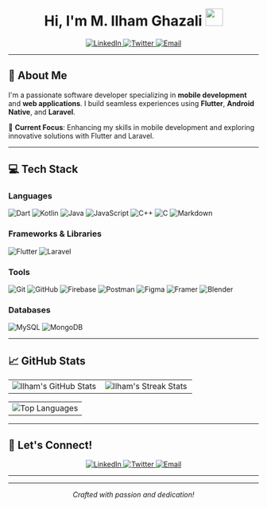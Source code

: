 <h1 align="center"><b>Hi, I'm M. Ilham Ghazali</b> <img src="https://media.giphy.com/media/hvRJCLFzcasrR4ia7z/giphy.gif" width="35"></h1>

<p align="center">
  <a href="https://www.linkedin.com/in/muhammadilhamghazali" target="_blank">
    <img src="https://img.shields.io/badge/LinkedIn-0077B5.svg?style=for-the-badge&logo=linkedin&logoColor=white" alt="LinkedIn">
  </a>
  <a href="https://twitter.com/milham_Ghazali" target="_blank">
    <img src="https://img.shields.io/badge/Twitter-1DA1F2.svg?style=for-the-badge&logo=twitter&logoColor=white" alt="Twitter">
  </a>
  <a href="mailto:m.ilhamghazali@gmail.com" target="_blank">
    <img src="https://img.shields.io/badge/Email-D14836.svg?style=for-the-badge&logo=gmail&logoColor=white" alt="Email">
  </a>
</p>

---

## 🚀 About Me
I'm a passionate software developer specializing in **mobile development** and **web applications**. I build seamless experiences using **Flutter**, **Android Native**, and **Laravel**.

🌱 **Current Focus**: Enhancing my skills in mobile development and exploring innovative solutions with Flutter and Laravel.

---

## 💻 Tech Stack
### Languages
![Dart](https://img.shields.io/badge/Dart-0175C2.svg?style=for-the-badge&logo=dart&logoColor=white) ![Kotlin](https://img.shields.io/badge/Kotlin-7F52FF.svg?style=for-the-badge&logo=kotlin&logoColor=white) ![Java](https://img.shields.io/badge/Java-ED8B00.svg?style=for-the-badge&logo=openjdk&logoColor=white) ![JavaScript](https://img.shields.io/badge/JavaScript-323330.svg?style=for-the-badge&logo=javascript&logoColor=F7DF1E) ![C++](https://img.shields.io/badge/C++-00599C.svg?style=for-the-badge&logo=c%2B%2B&logoColor=white) ![C](https://img.shields.io/badge/C-00599C.svg?style=for-the-badge&logo=c&logoColor=white) ![Markdown](https://img.shields.io/badge/Markdown-000000.svg?style=for-the-badge&logo=markdown&logoColor=white)

### Frameworks & Libraries
![Flutter](https://img.shields.io/badge/Flutter-02569B.svg?style=for-the-badge&logo=flutter&logoColor=white) ![Laravel](https://img.shields.io/badge/Laravel-FF2D20.svg?style=for-the-badge&logo=laravel&logoColor=white)

### Tools
![Git](https://img.shields.io/badge/Git-F05033.svg?style=for-the-badge&logo=git&logoColor=white) ![GitHub](https://img.shields.io/badge/GitHub-181717.svg?style=for-the-badge&logo=github&logoColor=white) ![Firebase](https://img.shields.io/badge/Firebase-FFCA28.svg?style=for-the-badge&logo=firebase&logoColor=white) ![Postman](https://img.shields.io/badge/Postman-FF6C37.svg?style=for-the-badge&logo=postman&logoColor=white) ![Figma](https://img.shields.io/badge/Figma-F24E1E.svg?style=for-the-badge&logo=figma&logoColor=white) ![Framer](https://img.shields.io/badge/Framer-0055FF.svg?style=for-the-badge&logo=framer&logoColor=white) ![Blender](https://img.shields.io/badge/Blender-F5792A.svg?style=for-the-badge&logo=blender&logoColor=white)

### Databases
![MySQL](https://img.shields.io/badge/MySQL-4479A1.svg?style=for-the-badge&logo=mysql&logoColor=white) ![MongoDB](https://img.shields.io/badge/MongoDB-47A248.svg?style=for-the-badge&logo=mongodb&logoColor=white)

---

## 📈 GitHub Stats
<table align="center">
<tr border="none">
<td width="50%" align="center">
  <img src="https://github-readme-stats.vercel.app/api?username=IlhamGhaza&theme=dark&show_icons=true&count_private=true" alt="Ilham's GitHub Stats" />
</td>
<td width="50%" align="center">
  <img src="https://github-readme-streak-stats.herokuapp.com/?user=IlhamGhaza&theme=dark" alt="Ilham's Streak Stats" />
</td>
</tr>
</table>

<table align="center">
<tr border="none">
<td width="100%" align="center">
  <img src="https://github-readme-stats.anuraghazra1.vercel.app/api/top-langs/?username=IlhamGhaza&theme=dark&hide_border=false&no-bg=true&no-frame=true&langs_count=10" alt="Top Languages" />
</td>
</tr>
</table>

---

## 🤝 Let's Connect!
<p align="center">
  <a href="https://www.linkedin.com/in/muhammadilhamghazali" target="_blank">
    <img src="https://img.shields.io/badge/LinkedIn-0077B5.svg?style=for-the-badge&logo=linkedin&logoColor=white" alt="LinkedIn">
  </a>
  <a href="https://twitter.com/milham_Ghazali" target="_blank">
    <img src="https://img.shields.io/badge/Twitter-1DA1F2.svg?style=for-the-badge&logo=twitter&logoColor=white" alt="Twitter">
  </a>
  <a href="mailto:m.ilhamghazali@gmail.com" target="_blank">
    <img src="https://img.shields.io/badge/Email-D14836.svg?style=for-the-badge&logo=gmail&logoColor=white" alt="Email">
  </a>
</p>

---
<!---


### ✍️ Random Dev Quote
<p align="center">
  <img src="https://quotes-github-readme.vercel.app/api?type=horizontal&theme=radical" alt="Random Dev Quote">
</p>
-->

---

<p align="center">
  <i>Crafted with passion and dedication!</i>
</p>
